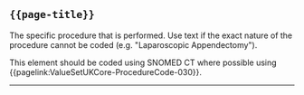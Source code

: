 ## <code>{{page-title}}</code>
	
The specific procedure that is performed. Use text if the exact nature of the procedure cannot be coded (e.g. "Laparoscopic Appendectomy").

This element should be coded using SNOMED CT where possible using {{pagelink:ValueSetUKCore-ProcedureCode-030}}.

---


